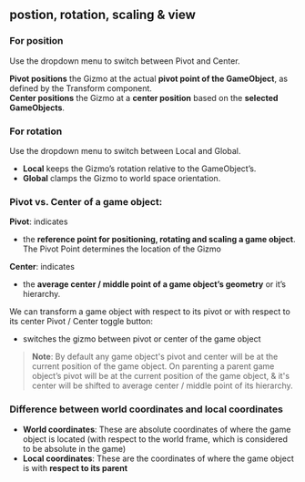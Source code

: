 ## postion, rotation, scaling & view

### For position
Use the dropdown menu to switch between Pivot and Center.

**Pivot positions** the Gizmo at the actual **pivot point of the GameObject**, as defined by the Transform component. \
**Center positions** the Gizmo at a **center position** based on the **selected GameObjects**.

### For rotation
Use the dropdown menu to switch between Local and Global.

- **Local** keeps the Gizmo’s rotation relative to the GameObject’s.
- **Global** clamps the Gizmo to world space orientation.


### Pivot vs. Center of a game object:

**Pivot**: indicates
- the **reference point for positioning, rotating and scaling a game object**.  The Pivot Point determines the location of the Gizmo

**Center**: indicates
- the **average center / middle point of a game object’s geometry** or it’s hierarchy.

We can transform a game object with respect to its pivot or with respect to its center
Pivot / Center toggle button:
- switches the gizmo between pivot or center of the game object

> **Note**: By default any game object's pivot and center will be at the current position of the game object.
On parenting a parent game object’s pivot will be at the current position of the game object, & it's center will be shifted to average center / middle point of its hierarchy.

### Difference between world coordinates and local coordinates

-   **World coordinates**: These are absolute coordinates of where the game object is located (with respect to the world frame, which is considered to be absolute in the game)
-   **Local coordinates**: These are the coordinates of where the game object is with **respect to its parent**





